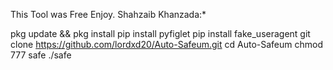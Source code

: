 This Tool was Free Enjoy. Shahzaib Khanzada:*

pkg update && pkg install
pip install pyfiglet
pip install fake_useragent
git clone https://github.com/lordxd20/Auto-Safeum.git
cd Auto-Safeum
chmod 777 safe
./safe
